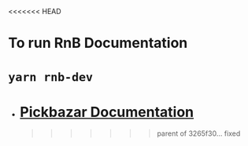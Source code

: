 <<<<<<< HEAD

# To run RnB Documentation

# `yarn rnb-dev`

- # [Pickbazar Documentation](pickbazar)
  > > > > > > > parent of 3265f30... fixed
